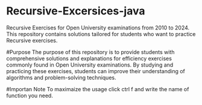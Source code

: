 # Recursive-Excersices-java
Recursive Exercises for Open University examinations from 2010 to 2024. This repository contains solutions tailored for 
students who want to practice Recursive exercises.

#Purpose
The purpose of this repository is to provide students with comprehensive solutions and explanations 
for efficiency exercises commonly found in Open University examinations. By studying and practicing
these exercises, students can improve their understanding of algorithms and problem-solving techniques.

#Importan Note
To maximaize the usage click ctrl f and write the name of function you need.
